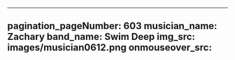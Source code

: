 ------
pagination_pageNumber: 603
musician_name: Zachary
band_name: Swim Deep
img_src: images/musician0612.png
onmouseover_src: 
------